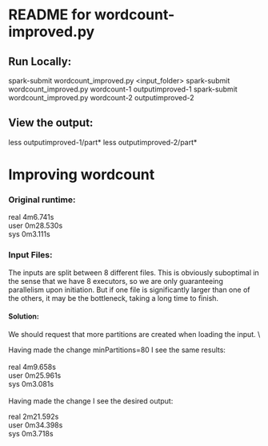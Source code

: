 # README for wordcount-improved.py

## Run Locally:
spark-submit wordcount_improved.py <input_folder> <output-folder>
spark-submit wordcount_improved.py wordcount-1 outputimproved-1
spark-submit wordcount_improved.py wordcount-2 outputimproved-2

## View the output:
less outputimproved-1/part*
less outputimproved-2/part*

# Improving wordcount
### Original runtime:

real	4m6.741s \
user	0m28.530s \
sys	0m3.111s

### Input Files:
The inputs are split between 8 different files. This is obviously suboptimal in the sense that we have 8 executors, 
so we are only guaranteeing parallelism upon initiation. But if one file is significantly larger than one of the 
others, it may be the bottleneck, taking a long time to finish.

#### Solution:
We should request that more partitions are created when loading the input. \

Having made the change minPartitions=80 I see the same results: \
\
real	4m9.658s \
user	0m25.961s \
sys	0m3.081s \
\
Having made the change I see the desired output:

real	2m21.592s \
user	0m34.398s \
sys	0m3.718s